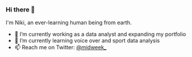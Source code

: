 ### Hi there 👋

I'm Niki, an ever-learning human being from earth.

- 🔭 I’m currently working as a data analyst and expanding my portfolio
- 🌱 I’m currently learning voice over and sport data analysis
- 📫 Reach me on Twitter: <a href="https://twitter.com/midweek_">@midweek_</a>

